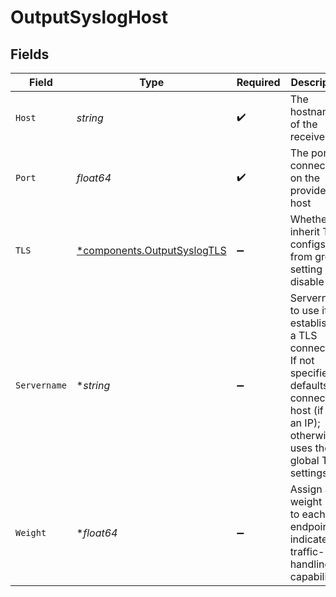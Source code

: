 # OutputSyslogHost


## Fields

| Field                                                                                                                                                      | Type                                                                                                                                                       | Required                                                                                                                                                   | Description                                                                                                                                                |
| ---------------------------------------------------------------------------------------------------------------------------------------------------------- | ---------------------------------------------------------------------------------------------------------------------------------------------------------- | ---------------------------------------------------------------------------------------------------------------------------------------------------------- | ---------------------------------------------------------------------------------------------------------------------------------------------------------- |
| `Host`                                                                                                                                                     | *string*                                                                                                                                                   | :heavy_check_mark:                                                                                                                                         | The hostname of the receiver                                                                                                                               |
| `Port`                                                                                                                                                     | *float64*                                                                                                                                                  | :heavy_check_mark:                                                                                                                                         | The port to connect to on the provided host                                                                                                                |
| `TLS`                                                                                                                                                      | [*components.OutputSyslogTLS](../../models/components/outputsyslogtls.md)                                                                                  | :heavy_minus_sign:                                                                                                                                         | Whether to inherit TLS configs from group setting or disable TLS                                                                                           |
| `Servername`                                                                                                                                               | **string*                                                                                                                                                  | :heavy_minus_sign:                                                                                                                                         | Servername to use if establishing a TLS connection. If not specified, defaults to connection host (if not an IP); otherwise, uses the global TLS settings. |
| `Weight`                                                                                                                                                   | **float64*                                                                                                                                                 | :heavy_minus_sign:                                                                                                                                         | Assign a weight (>0) to each endpoint to indicate its traffic-handling capability                                                                          |